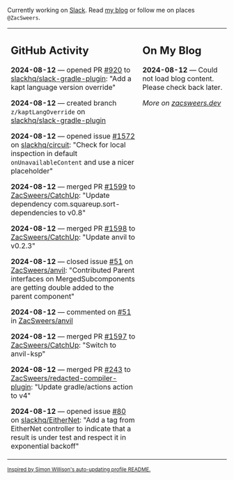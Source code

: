Currently working on [Slack](https://slack.com/). Read [my blog](https://zacsweers.dev/) or follow me on places `@ZacSweers`.

<table><tr><td valign="top" width="60%">

## GitHub Activity
<!-- githubActivity starts -->
**2024-08-12** — opened PR [#920](https://github.com/slackhq/slack-gradle-plugin/pull/920) to [slackhq/slack-gradle-plugin](https://github.com/slackhq/slack-gradle-plugin): "Add a kapt language version override"

**2024-08-12** — created branch `z/kaptLangOverride` on [slackhq/slack-gradle-plugin](https://github.com/slackhq/slack-gradle-plugin)

**2024-08-12** — opened issue [#1572](https://github.com/slackhq/circuit/issues/1572) on [slackhq/circuit](https://github.com/slackhq/circuit): "Check for local inspection in default `onUnavailableContent` and use a nicer placeholder"

**2024-08-12** — merged PR [#1599](https://github.com/ZacSweers/CatchUp/pull/1599) to [ZacSweers/CatchUp](https://github.com/ZacSweers/CatchUp): "Update dependency com.squareup.sort-dependencies to v0.8"

**2024-08-12** — merged PR [#1598](https://github.com/ZacSweers/CatchUp/pull/1598) to [ZacSweers/CatchUp](https://github.com/ZacSweers/CatchUp): "Update anvil to v0.2.3"

**2024-08-12** — closed issue [#51](https://github.com/ZacSweers/anvil/issues/51) on [ZacSweers/anvil](https://github.com/ZacSweers/anvil): "Contributed Parent interfaces on MergedSubcomponents are getting double added to the parent component"

**2024-08-12** — commented on [#51](https://github.com/ZacSweers/anvil/issues/51#issuecomment-2283946330) in [ZacSweers/anvil](https://github.com/ZacSweers/anvil)

**2024-08-12** — merged PR [#1597](https://github.com/ZacSweers/CatchUp/pull/1597) to [ZacSweers/CatchUp](https://github.com/ZacSweers/CatchUp): "Switch to anvil-ksp"

**2024-08-12** — merged PR [#243](https://github.com/ZacSweers/redacted-compiler-plugin/pull/243) to [ZacSweers/redacted-compiler-plugin](https://github.com/ZacSweers/redacted-compiler-plugin): "Update gradle/actions action to v4"

**2024-08-12** — opened issue [#80](https://github.com/slackhq/EitherNet/issues/80) on [slackhq/EitherNet](https://github.com/slackhq/EitherNet): "Add a tag from EitherNet controller to indicate that a result is under test and respect it in exponential backoff"
<!-- githubActivity ends -->
</td><td valign="top" width="40%">

## On My Blog
<!-- blog starts -->
**2024-08-12** — Could not load blog content. Please check back later.
<!-- blog ends -->
_More on [zacsweers.dev](https://zacsweers.dev/)_
</td></tr></table>

<sub><a href="https://simonwillison.net/2020/Jul/10/self-updating-profile-readme/">Inspired by Simon Willison's auto-updating profile README.</a></sub>